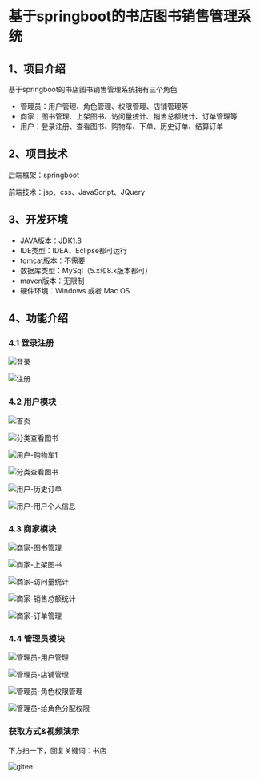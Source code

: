 # 基于springboot的书店图书销售管理系统



## 1、项目介绍

基于springboot的书店图书销售管理系统拥有三个角色

- 管理员：用户管理、角色管理、权限管理、店铺管理等
- 商家：图书管理、上架图书、访问量统计、销售总额统计、订单管理等
- 用户：登录注册、查看图书、购物车、下单、历史订单、结算订单


## 2、项目技术

后端框架：springboot

前端技术：jsp、css、JavaScript、JQuery

## 3、开发环境

- JAVA版本：JDK1.8
- IDE类型：IDEA、Eclipse都可运行
- tomcat版本：不需要
- 数据库类型：MySql（5.x和8.x版本都可） 
- maven版本：无限制
- 硬件环境：Windows 或者 Mac OS


## 4、功能介绍

### 4.1 登录注册

![登录](https://project-images-1256969109.cos.ap-chongqing.myqcloud.com/Typora-Images/202208222137890.jpg)

![注册](https://project-images-1256969109.cos.ap-chongqing.myqcloud.com/Typora-Images/202208141056305.jpg)

### 4.2 用户模块

![首页](https://project-images-1256969109.cos.ap-chongqing.myqcloud.com/Typora-Images/202208222139892.jpg)

![分类查看图书](https://project-images-1256969109.cos.ap-chongqing.myqcloud.com/Typora-Images/202208222140587.jpg)

![用户-购物车1](https://project-images-1256969109.cos.ap-chongqing.myqcloud.com/Typora-Images/202208222139423.jpg)

![分类查看图书](https://project-images-1256969109.cos.ap-chongqing.myqcloud.com/Typora-Images/202208222139540.jpg)

![用户-历史订单](https://project-images-1256969109.cos.ap-chongqing.myqcloud.com/Typora-Images/202208141056125.jpg)

![用户-用户个人信息](https://project-images-1256969109.cos.ap-chongqing.myqcloud.com/Typora-Images/202208141056157.jpg)

### 4.3 商家模块

![商家-图书管理](https://project-images-1256969109.cos.ap-chongqing.myqcloud.com/Typora-Images/202208141056928.jpg)

![商家-上架图书](https://project-images-1256969109.cos.ap-chongqing.myqcloud.com/Typora-Images/202208141056854.jpg)

![商家-访问量统计](https://project-images-1256969109.cos.ap-chongqing.myqcloud.com/Typora-Images/202208141056636.jpg)

![商家-销售总额统计](https://project-images-1256969109.cos.ap-chongqing.myqcloud.com/Typora-Images/202208141057213.jpg)

![商家-订单管理](https://project-images-1256969109.cos.ap-chongqing.myqcloud.com/Typora-Images/202208141056468.jpg)

### 4.4 管理员模块

![管理员-用户管理](https://project-images-1256969109.cos.ap-chongqing.myqcloud.com/Typora-Images/202208141057688.jpg)

![管理员-店铺管理](https://project-images-1256969109.cos.ap-chongqing.myqcloud.com/Typora-Images/202208141057784.jpg)

![管理员-角色权限管理](https://project-images-1256969109.cos.ap-chongqing.myqcloud.com/Typora-Images/202208141057764.jpg)

![管理员-给角色分配权限](https://project-images-1256969109.cos.ap-chongqing.myqcloud.com/Typora-Images/202208141057503.jpg)

### 获取方式&视频演示

下方扫一下，回复关键词：书店

![gitee](https://project-images-1256969109.cos.ap-chongqing.myqcloud.com/Typora-Images/202309291447341.png)

